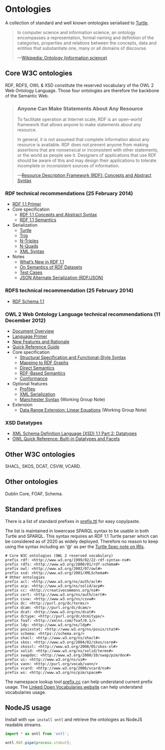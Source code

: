 # Ontologies

A collection of standard and well known ontologies serialised to [Turtle](https://en.wikipedia.org/wiki/Turtle_(syntax)).

<blockquote cite="https://en.wikipedia.org/wiki/Ontology_(information_science)">
  <p>In computer science and information science, an ontology encompasses a representation, formal naming and definition of the categories, properties and relations between the concepts, data and entities that substantiate one, many or all domains of discourse.</p>
    <p>—<a href="https://en.wikipedia.org/wiki/Ontology_(information_science)">Wikipedia: Ontology (information science)</a></p>
</blockquote>

## Core W3C ontologies

RDF, RDFS, OWL & XSD constitute the reserved vocabulary of the OWL 2 Web Ontology Language. Those four ontologies are therefore the backbone of the Semantic Web.

<blockquote cite="https://www.w3.org/TR/rdf-concepts/">
    <h3>Anyone Can Make Statements About Any Resource</h3>
    <p>To facilitate operation at Internet scale, RDF is an open-world framework that allows anyone to make statements about any resource.</p>
    <p>In general, it is not assumed that complete information about any resource is available. RDF does not prevent anyone from making assertions that are nonsensical or inconsistent with other statements, or the world as people see it. Designers of applications that use RDF should be aware of this and may design their applications to tolerate incomplete or inconsistent sources of information.</p>
    <p>—<a href="https://www.w3.org/TR/rdf-concepts/#section-anyone">Resource Description Framework (RDF): Concepts and Abstract Syntax</a></p>
</blockquote>

### RDF technical recommendations (25 February 2014)

- [RDF 1.1 Primer](https://www.w3.org/TR/rdf11-primer/)
- Core specification
  - [RDF 1.1 Concepts and Abstract Syntax](https://www.w3.org/TR/rdf11-concepts/)
  - [RDF 1.1 Semantics](https://www.w3.org/TR/rdf11-mt/)
- Serialization
  - [Turtle](https://www.w3.org/TR/turtle/)
  - [Trig](https://www.w3.org/TR/trig/)
  - [N-Triples](https://www.w3.org/TR/n-triples/)
  - [N-Quads](https://www.w3.org/TR/n-quads/)
  - [XML Syntax](https://www.w3.org/TR/rdf-syntax-grammar/)
- Notes
  - [What’s New in RDF 1.1](https://www.w3.org/TR/rdf11-new/)
  - [On Semantics of RDF Datasets](https://www.w3.org/TR/rdf11-datasets/)
  - [Test Cases](https://www.w3.org/TR/rdf11-testcases/)
  - [JSON Alternate Serialization (RDF/JSON)](https://www.w3.org/TR/rdf-json/)

### RDFS technical recommendation (25 February 2014)

- [RDF Schema 1.1](https://www.w3.org/TR/rdf-schema/)

### OWL 2 Web Ontology Language technical recommendations (11 December 2012)

- [Document Overview](https://www.w3.org/TR/owl-overview/)
- [Language Primer](https://www.w3.org/TR/owl-primer/)
- [New Features and Rationale](https://www.w3.org/TR/owl-new-features/)
- [Quick Reference Guide](https://www.w3.org/TR/owl2-quick-reference/)
- Core specification
  - [Structural Specification and Functional-Style Syntax](https://www.w3.org/TR/owl-syntax/)
  - [Mapping to RDF Graphs](https://www.w3.org/TR/owl-mapping-to-rdf/)
  - [Direct Semantics](https://www.w3.org/TR/owl-direct-semantics/)
  - [RDF-Based Semantics](https://www.w3.org/TR/owl-rdf-based-semantics/)
  - [Conformance](https://www.w3.org/TR/owl-conformance/)
- Optional features
  - [Profiles](https://www.w3.org/TR/owl-profiles/)
  - [XML Serialization](https://www.w3.org/TR/owl-xml-serialization/)
  - [Manchester Syntax](https://www.w3.org/TR/owl2-manchester-syntax/) (Working Group Note)
- Extension
  - [Data Range Extension: Linear Equations](https://www.w3.org/TR/owl2-dr-linear/) (Working Group Note)

### XSD Datatypes

- [XML Schema Definition Language (XSD) 1.1 Part 2: Datatypes](https://www.w3.org/TR/xmlschema11-2/)
- [OWL Quick Reference: Built-in Datatypes and Facets](https://www.w3.org/TR/owl-quick-reference/#Built-in_Datatypes_and_Facets)

## Other W3C ontologies

SHACL, SKOS, DCAT, CSVW, VCARD.

## Other ontologies

Dublin Core, FOAF, Schema.

## Standard prefixes

There is a list of standard prefixes in [prefix.ttl](prefix.ttl) for easy copy/paste.

The list is maintained in lowercase SPARQL syntax to be usable in both Turtle and SPARQL. This syntax requires an RDF 1.1 Turtle parser which can be considered as of 2020 as widely deployed. Therefore no reason to keep using the syntax including an '@' as per the [Turtle Spec note on IRIs](https://www.w3.org/TR/turtle/#sec-iri).

```turtle
# Core W3C ontologies (OWL 2 reserved vocabulary)
prefix rdf: <http://www.w3.org/1999/02/22-rdf-syntax-ns#>
prefix rdfs: <http://www.w3.org/2000/01/rdf-schema#>
prefix owl: <http://www.w3.org/2002/07/owl#>
prefix xsd: <http://www.w3.org/2001/XMLSchema#>
# Other ontologies
prefix acl: <http://www.w3.org/ns/auth/acl#>
prefix acp: <http://www.w3.org/ns/solid/acp#>
prefix cc: <http://creativecommons.org/ns#>
prefix cert: <http://www.w3.org/ns/auth/cert#>
prefix csvw: <http://www.w3.org/ns/csvw#>
prefix dc: <http://purl.org/dc/terms/>
prefix dcam: <http://purl.org/dc/dcam/>
prefix dcat: <http://www.w3.org/ns/dcat#>
prefix dctype: <http://purl.org/dc/dcmitype/>
prefix foaf: <http://xmlns.com/foaf/0.1/>
prefix ldp: <http://www.w3.org/ns/ldp#>
prefix posixstat: <http://www.w3.org/ns/posix/stat#>
prefix schema: <https://schema.org/>
prefix shacl: <http://www.w3.org/ns/shacl#>
prefix skos: <http://www.w3.org/2004/02/skos/core#>
prefix skosxl: <http://www.w3.org/2008/05/skos-xl#>
prefix solid: <http://www.w3.org/ns/solid/terms#>
prefix swapdoc: <http://www.w3.org/2000/10/swap/pim/doc#>
prefix ui: <http://www.w3.org/ns/ui#>
prefix vann: <http://purl.org/vocab/vann/>
prefix vcard: <http://www.w3.org/2006/vcard/ns#>
prefix ws: <http://www.w3.org/ns/pim/space#>
```

The namespace lookup tool [prefix.cc](https://prefix.cc) can help understand current prefix usage. The [Linked Open Vocabularies website](https://lov.linkeddata.es/dataset/lov/) can help understand vocabularies usage.

## NodeJS usage

Install with `npm install ontl` and retrieve the ontologies as NodeJS readable streams.

```javascript
import * as ontl from 'ontl';

ontl.RDF.pipe(process.stdout);
```
